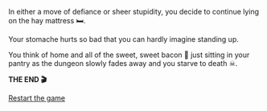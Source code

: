 In either a move of defiance or sheer stupidity, you decide to continue lying on the hay mattress 🛏.

Your stomache hurts so bad that you can hardly imagine standing up.

You think of home and all of the sweet, sweet bacon 🥓 just sitting in your pantry as the dungeon slowly fades away and you starve to death ☠.

**THE END 🎬**

[Restart the game](../begin-journey.md)
